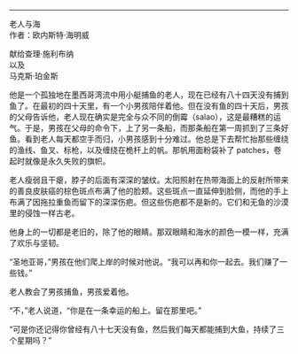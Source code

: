 ---

老人与海  
作者：欧内斯特·海明威  

献给查理·施利布纳  
以及  
马克斯·珀金斯  

他是一个孤独地在墨西哥湾流中用小艇捕鱼的老人，现在已经有八十四天没有捕到鱼了。在最初的四十天里，有一个小男孩陪伴着他。但在没有鱼的四十天后，男孩的父母告诉他，老人现在确实是完全与众不同的倒霉（salao），这是最糟糕的运气。于是，男孩在父母的命令下，上了另一条船，而那条船在第一周抓到了三条好鱼。看到老人每天都空手而归，小男孩感到十分难过。他总是下去帮忙抬那些缠绕的渔线、鱼叉、标枪，以及缠绕在桅杆上的帆。那帆用面粉袋补了 patches，卷起时就像是永久失败的旗帜。

老人瘦弱且干瘪，脖子的后面有深深的皱纹。太阳照射在热带海面上的反射所带来的善良皮肤癌的棕色斑点布满了他的脸颊。这些斑点一直延伸到脸侧，而他的手上布满了因拖拉重鱼而留下的深深伤疤。但这些伤疤都不是新的。它们和无鱼的沙漠里的侵蚀一样古老。

他身上的一切都是老旧的，除了他的眼睛。那双眼睛和海水的颜色一模一样，充满了欢乐与坚韧。

“圣地亚哥，”男孩在他们爬上岸的时候对他说。“我可以再和你一起去。我们赚了一些钱。”

老人教会了男孩捕鱼，男孩爱着他。

“不，”老人说道，“你是在一条幸运的船上。留在那里吧。”

“可是你还记得你曾经有八十七天没有鱼，然后我们每天都能捕到大鱼，持续了三个星期吗？”

